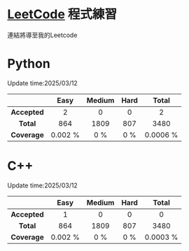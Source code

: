 # [LeetCode](https://leetcode.com/u/kpSvQK03RA/) 程式練習
連結將導至我的Leetcode 


# Python  
Update time:2025/03/12

 
| | Easy | Medium | Hard | Total |
|:---:|:---:|:---:|:---:|:---:|
| **Accepted** | 2 | 0 | 0 | 2 |
| **Total** | 864 | 1809 | 807 | 3480 |
| **Coverage** | 0.002 % |0 % | 0 % | 0.0006 % |


# C++  
Update time:2025/03/12


| | Easy | Medium | Hard | Total |
|:---:|:---:|:---:|:---:|:---:|
| **Accepted** | 1 | 0 | 0 | 0 |
| **Total** | 864 | 1809 | 807 | 3480 |
| **Coverage** | 0.002 % |0 % | 0 % | 0.0003 % |
